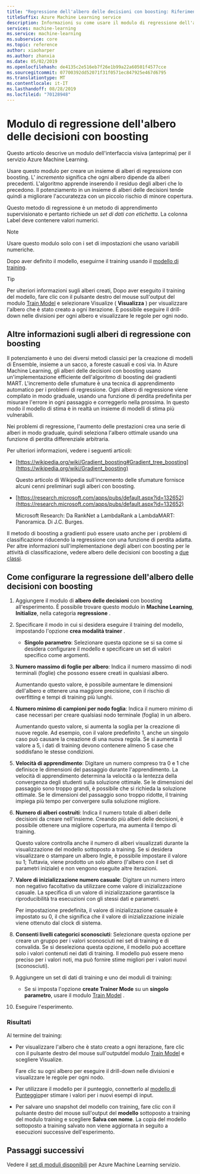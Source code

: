 ```yaml
---
title: "Regressione dell'albero delle decisioni con boosting: Riferimento al modulo"
titleSuffix: Azure Machine Learning service
description: Informazioni su come usare il modulo di regressione dell'albero delle decisioni con boosting nel servizio Azure Machine Learning per creare un insieme di alberi di regressione con boosting.
services: machine-learning
ms.service: machine-learning
ms.subservice: core
ms.topic: reference
author: xiaoharper
ms.author: zhanxia
ms.date: 05/02/2019
ms.openlocfilehash: de4135c2e516eb7f26e1b99a22a60501f4577cce
ms.sourcegitcommit: 07700392dd52071f31f0571ec847925e467d6795
ms.translationtype: MT
ms.contentlocale: it-IT
ms.lasthandoff: 08/28/2019
ms.locfileid: "70128948"
---
```

# <a name="boosted-decision-tree-regression-module"></a>Modulo di regressione dell'albero delle decisioni con boosting

Questo articolo descrive un modulo dell'interfaccia visiva (anteprima) per il servizio Azure Machine Learning.

Usare questo modulo per creare un insieme di alberi di regressione con boosting. L' *incremento* significa che ogni albero dipende da alberi precedenti. L'algoritmo apprende inserendo il residuo degli alberi che lo precedono. Il potenziamento in un insieme di alberi delle decisioni tende quindi a migliorare l'accuratezza con un piccolo rischio di minore copertura.  
  
Questo metodo di regressione è un metodo di apprendimento supervisionato e pertanto richiede un *set di dati con etichetta*. La colonna Label deve contenere valori numerici.  

> [!NOTE]
> Usare questo modulo solo con i set di impostazioni che usano variabili numeriche.  

Dopo aver definito il modello, eseguirne il training usando il [modello di training](./train-model.md).

> [!TIP]
> Per ulteriori informazioni sugli alberi creati, Dopo aver eseguito il training del modello, fare clic con il pulsante destro del mouse sull'output del modulo [Train Model](./train-model.md) e selezionare Visualize ( **Visualizza** ) per visualizzare l'albero che è stato creato a ogni iterazione. È possibile eseguire il drill-down nelle divisioni per ogni albero e visualizzare le regole per ogni nodo.  
  
## <a name="more-about-boosted-regression-trees"></a>Altre informazioni sugli alberi di regressione con boosting  

Il potenziamento è uno dei diversi metodi classici per la creazione di modelli di Ensemble, insieme a un sacco, a foreste casuali e così via.  In Azure Machine Learning, gli alberi delle decisioni con boosting usano un'implementazione efficiente dell'algoritmo di boosting dei gradienti MART. L'incremento delle sfumature è una tecnica di apprendimento automatico per i problemi di regressione. Ogni albero di regressione viene compilato in modo graduale, usando una funzione di perdita predefinita per misurare l'errore in ogni passaggio e correggerlo nella prossima. In questo modo il modello di stima è in realtà un insieme di modelli di stima più vulnerabili.  
  
Nei problemi di regressione, l'aumento delle prestazioni crea una serie di alberi in modo graduale, quindi seleziona l'albero ottimale usando una funzione di perdita differenziale arbitraria.  
  
Per ulteriori informazioni, vedere i seguenti articoli:  
  
+ [https://wikipedia.org/wiki/Gradient_boosting#Gradient_tree_boosting](https://wikipedia.org/wiki/Gradient_boosting)

    Questo articolo di Wikipedia sull'incremento delle sfumature fornisce alcuni cenni preliminari sugli alberi con boosting. 
  
-  [https://research.microsoft.com/apps/pubs/default.aspx?id=132652](https://research.microsoft.com/apps/pubs/default.aspx?id=132652)  

    Microsoft Research: Da RankNet a LambdaRank a LambdaMART: Panoramica. Di J.C. Burges.

Il metodo di boosting a gradienti può essere usato anche per i problemi di classificazione riducendo la regressione con una funzione di perdita adatta. Per altre informazioni sull'implementazione degli alberi con boosting per le attività di classificazione, vedere albero delle decisioni con boosting a [due classi](./two-class-boosted-decision-tree.md).  

## <a name="how-to-configure-boosted-decision-tree-regression"></a>Come configurare la regressione dell'albero delle decisioni con boosting

1.  Aggiungere il modulo di **albero delle decisioni** con boosting all'esperimento. È possibile trovare questo modulo in **Machine Learning**, **Initialize**, nella categoria **regressione** . 
  
2.  Specificare il modo in cui si desidera eseguire il training del modello, impostando l'opzione **crea modalità trainer** .  
  
    -   **Singolo parametro**: Selezionare questa opzione se si sa come si desidera configurare il modello e specificare un set di valori specifico come argomenti.  
   
  
3. **Numero massimo di foglie per albero**: Indica il numero massimo di nodi terminali (foglie) che possono essere creati in qualsiasi albero.  

    Aumentando questo valore, è possibile aumentare le dimensioni dell'albero e ottenere una maggiore precisione, con il rischio di overfitting e tempi di training più lunghi.  

4. **Numero minimo di campioni per nodo foglia**: Indica il numero minimo di case necessari per creare qualsiasi nodo terminale (foglia) in un albero.

    Aumentando questo valore, si aumenta la soglia per la creazione di nuove regole. Ad esempio, con il valore predefinito 1, anche un singolo caso può causare la creazione di una nuova regola. Se si aumenta il valore a 5, i dati di training devono contenere almeno 5 case che soddisfano le stesse condizioni.

5. **Velocità di apprendimento**: Digitare un numero compreso tra 0 e 1 che definisce le dimensioni del passaggio durante l'apprendimento. La velocità di apprendimento determina la velocità o la lentezza della convergenza degli studenti sulla soluzione ottimale. Se le dimensioni del passaggio sono troppo grandi, è possibile che si richieda la soluzione ottimale. Se le dimensioni del passaggio sono troppo ridotte, il training impiega più tempo per convergere sulla soluzione migliore.

6. **Numero di alberi costruiti**: Indica il numero totale di alberi delle decisioni da creare nell'insieme. Creando più alberi delle decisioni, è possibile ottenere una migliore copertura, ma aumenta il tempo di training.

    Questo valore controlla anche il numero di alberi visualizzati durante la visualizzazione del modello sottoposto a training. Se si desidera visualizzare o stampare un albero Ingle, è possibile impostare il valore su 1; Tuttavia, viene prodotto un solo albero (l'albero con il set di parametri iniziale) e non vengono eseguite altre iterazioni.

7. **Valore di inizializzazione numero casuale**: Digitare un numero intero non negativo facoltativo da utilizzare come valore di inizializzazione casuale. La specifica di un valore di inizializzazione garantisce la riproducibilità tra esecuzioni con gli stessi dati e parametri.

    Per impostazione predefinita, il valore di inizializzazione casuale è impostato su 0, il che significa che il valore di inizializzazione iniziale viene ottenuto dal clock di sistema.
  
8. **Consenti livelli categorici sconosciuti**: Selezionare questa opzione per creare un gruppo per i valori sconosciuti nei set di training e di convalida. Se si deseleziona questa opzione, il modello può accettare solo i valori contenuti nei dati di training. Il modello può essere meno preciso per i valori noti, ma può fornire stime migliori per i valori nuovi (sconosciuti).

9. Aggiungere un set di dati di training e uno dei moduli di training:

    - Se si imposta l'opzione **create Trainer Mode** su un **singolo parametro**, usare il modulo [Train Model](train-model.md) .  
  
    

10. Eseguire l'esperimento.  
  
### <a name="results"></a>Risultati

Al termine del training:

+ Per visualizzare l'albero che è stato creato a ogni iterazione, fare clic con il pulsante destro del mouse sull'outputdel modulo [Train Model](train-model.md) e scegliere Visualize.
  
     Fare clic su ogni albero per eseguire il drill-down nelle divisioni e visualizzare le regole per ogni nodo.  

+ Per utilizzare il modello per il punteggio, connetterlo al [modello di Punteggio](./score-model.md)per stimare i valori per i nuovi esempi di input.

+ Per salvare uno snapshot del modello con training, fare clic con il pulsante destro del mouse sull'output del **modello** sottoposto a training del modulo training e scegliere **Salva con nome**. La copia del modello sottoposto a training salvato non viene aggiornata in seguito a esecuzioni successive dell'esperimento.

## <a name="next-steps"></a>Passaggi successivi

Vedere il [set di moduli disponibili](module-reference.md) per Azure Machine Learning servizio. 
